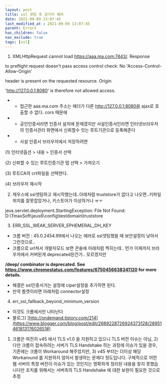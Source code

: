 ```yaml
---
layout: post
title: ssl 셋팅 후 갖가지 에러
date: 2021-09-09 13:07:45
last_modified_at : 2021-09-09 13:07:45
parent: Errors
has_children: false
nav_exclude: true
tags: [ssl]
---
```


1. XMLHttpRequest cannot load https://aaa.ma.com:7443/. Response

to preflight request doesn't pass access control check: No 'Access-Control-Allow-Origin'

header is present on the requested resource. Origin

'http://127.0.0.1:8080' is therefore not allowed access.

- - 접근한 aaa.ma.com 주소는 헤더가 다른 http://127.0.0.1:8080을 ajax로 호출할 수 없다. cors 때문에
- - 공인인증서라면 인증서 설치에 문제겠지만 사설인증서인라면 인터넷브라우저의 인증서관리 화면에서 신뢰할수 잇는 루트기관으로 등록해준다
- - 사설 인증서 브라우저에서 저장하려면

(1) 인터넷옵션 > 내용 > 인증서 선택

(2) 신뢰할 수 있는 루트인증기관 탭 선택 > 가져오기

(3) 루트CA의 crt파일을 선택한다.

(4) 브라우저 재시작

2. 제우스에 ssl셋팅하고 재시작했는데..아래처럼 truststore가 없다고 나오면..키파일 위치를 잘못잡았거나, 키스토어가 이상하거나 ㅠㅜ

jeus.servlet.deployment.StartingException: File Not Found: D:\TmaxSoft\jeus6\config\testdomain\truststore

3. ERR_SSL_WEAK_SERVER_EPHEMERAL_DH_KEY

- 크롬 버전 : 45.0.2454.99에서 나오는 에러로 ssl셋팅했을 때 보안설정이 낮아서 그런것으로..
- 크롬으로 url쳐서 개발자모드 보면 콘솔에 아래처럼 찍히는데.. 먼가 이제까지 브라우저에서 커버된게 deprecated된건가.. 모르겠지만

**/deep/ combinator is deprecated. See https://www.chromestatus.com/features/6750456638341120 for more details.**

- 해결은 ssl인증서거는 설정에 ciper설정을 추가하면 된다.
- 만약 톰캣이라면 아래처럼 connector설정

<Connector ciphers="TLS_ECDHE_RSA_WITH_AES_128_GCM_SHA256,TLS_ECDHE_ECDSA_WITH_AES_128_GCM_SHA256,TLS_ECDHE_RSA_WITH_AES_256_GCM_SHA384,TLS_ECDHE_ECDSA_WITH_AES_256_GCM_SHA384,TLS_DHE_RSA_WITH_AES_128_GCM_SHA256,TLS_DHE_DSS_WITH_AES_128_GCM_SHA256,TLS_ECDHE_RSA_WITH_AES_128_SHA256,TLS_ECDHE_ECDSA_WITH_AES_128_SHA256,TLS_ECDHE_RSA_WITH_AES_128_SHA,TLS_ECDHE_ECDSA_WITH_AES_128_SHA,TLS_ECDHE_RSA_WITH_AES_256_SHA384,TLS_ECDHE_ECDSA_WITH_AES_256_SHA384,TLS_ECDHE_RSA_WITH_AES_256_SHA,TLS_ECDHE_ECDSA_WITH_AES_256_SHA,TLS_DHE_RSA_WITH_AES_128_SHA256,TLS_DHE_RSA_WITH_AES_128_SHA,TLS_DHE_DSS_WITH_AES_128_SHA256,TLS_DHE_RSA_WITH_AES_256_SHA256,TLS_DHE_DSS_WITH_AES_256_SHA,TLS_DHE_RSA_WITH_AES_256_SHA" />

4. err_ssl_fallback_beyond_minimum_version

- 이것도 크롬에서만 나타난다
- 블로그) [http://ondemand.tistory.com/214](https://www.blogger.com/blog/post/edit/2689228726924373128/2895146181317602651#)

1) 크롬은 여전히 v45 에서 TLS v1.0 을 지원하고 있으니 TLS 버전 이슈는 아님, 2) 다만 크롬이 접속하려는 서버가 TLS Handshake 하는 과정에 이슈가 있을 경우, 기존에는 크롬이 Workaround 해주었지만, 3) v45 부터는 더이상 해당 Workaround 를 지원하지 않아서 발생하는 문제다 정도입니다. 구체적으로 어떤 웹 서버의 특정 버전이 이슈가 있는 것인지는 명확하게 정리된 내용을 찾지 못했습니다만 조치를 위해서는 서버측의 TLS Handshake 에 대한 보완이 필요한 것으로 추정